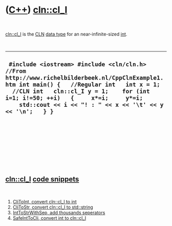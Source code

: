 



 

 

 

 

 

([C++](Cpp.md)) [cln::cl\_I](CppCl_I.md)
==========================================

 

[cln::cl\_I](CppCl_I.md) is the [CLN](CppCln.md) [data
type](CppDataType.md) for an near-infinite-sized [int](CppInt.md).

 

  ----------------------------------------------------------------------------------------------------------------------------------------------------------------------------------------------------------------------------------------------------------------------------------------------------
  ` #include <iostream> #include <cln/cln.h>  //From http://www.richelbilderbeek.nl/CppClnExample1.htm int main() {   //Regular int   int x = 1;    //CLN int   cln::cl_I y = 1;    for (int i=1; i!=50; ++i)   {     x*=i;     y*=i;     std::cout << i << "! : " << x << '\t' << y << '\n';   } }`
  ----------------------------------------------------------------------------------------------------------------------------------------------------------------------------------------------------------------------------------------------------------------------------------------------------

 

 

 

 

 

[cln::cl\_I](CppCl_I.md) [code snippets](CppCodeSnippets.md)
--------------------------------------------------------------

 

1.  [CliToInt, convert cln::cl\_I to int](CppCliToInt.md)
2.  [CliToStr, convert cln::cl\_I to std::string](CppCliToStr.md)
3.  [IntToStrWithSep, add thousands seperators](CppIntToStrWithSep.md)
4.  [SafeIntToCli, convert int to cln::cl\_I](CppSafeIntToCli.md)

 

 

 

 

 





 



